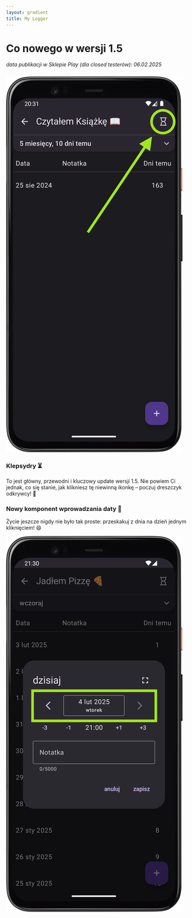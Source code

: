 ```yaml
---
layout: gradient
title: My Logger
---
```

# Co nowego w wersji 1.5

*data publikacji w Sklepie Play (dla closed testerów):  06.02.2025*

<div style="height: 10px;"></div>

<div class="side-by-side-reverse">
    <img src="../img/features/hourglass.png" alt="screenshot" class="app-screenshot-left">
    <div class="app-screenshot-description">
        <h3>Klepsydry ⏳</h3>
        <p>To jest główny, przewodni i kluczowy update wersji 1.5. Nie powiem Ci jednak, co się stanie, jak klikniesz tę niewinną ikonkę – poczuj dreszczyk odkrywcy! 🤠</p>
    </div>
</div>

<div class="side-by-side">
    <div class="app-screenshot-description">
        <h3>Nowy komponent wprowadzania daty 📆</h3>
        <p>Życie jeszcze nigdy nie było tak proste: przeskakuj z dnia na dzień jednym kliknięciem! 😄</p>
    </div>
    <img src="../img/features/new-date-input.png" alt="screenshot" class="app-screenshot-left">
</div>